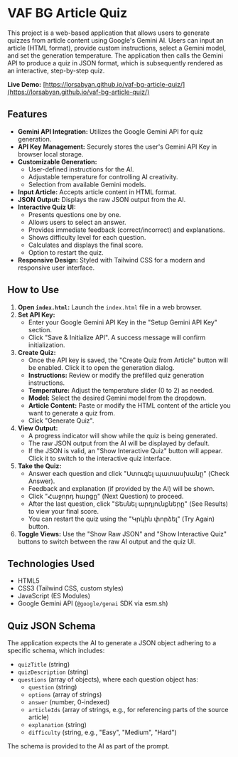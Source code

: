 # VAF BG Article Quiz

This project is a web-based application that allows users to generate quizzes from article content using Google's Gemini AI. Users can input an article (HTML format), provide custom instructions, select a Gemini model, and set the generation temperature. The application then calls the Gemini API to produce a quiz in JSON format, which is subsequently rendered as an interactive, step-by-step quiz.

**Live Demo:** [https://lorsabyan.github.io/vaf-bg-article-quiz/](https://lorsabyan.github.io/vaf-bg-article-quiz/)

## Features

*   **Gemini API Integration:** Utilizes the Google Gemini API for quiz generation.
*   **API Key Management:** Securely stores the user's Gemini API Key in browser local storage.
*   **Customizable Generation:**
    *   User-defined instructions for the AI.
    *   Adjustable temperature for controlling AI creativity.
    *   Selection from available Gemini models.
*   **Input Article:** Accepts article content in HTML format.
*   **JSON Output:** Displays the raw JSON output from the AI.
*   **Interactive Quiz UI:**
    *   Presents questions one by one.
    *   Allows users to select an answer.
    *   Provides immediate feedback (correct/incorrect) and explanations.
    *   Shows difficulty level for each question.
    *   Calculates and displays the final score.
    *   Option to restart the quiz.
*   **Responsive Design:** Styled with Tailwind CSS for a modern and responsive user interface.

## How to Use

1.  **Open `index.html`:** Launch the `index.html` file in a web browser.
2.  **Set API Key:**
    *   Enter your Google Gemini API Key in the "Setup Gemini API Key" section.
    *   Click "Save & Initialize API". A success message will confirm initialization.
3.  **Create Quiz:**
    *   Once the API key is saved, the "Create Quiz from Article" button will be enabled. Click it to open the generation dialog.
    *   **Instructions:** Review or modify the prefilled quiz generation instructions.
    *   **Temperature:** Adjust the temperature slider (0 to 2) as needed.
    *   **Model:** Select the desired Gemini model from the dropdown.
    *   **Article Content:** Paste or modify the HTML content of the article you want to generate a quiz from.
    *   Click "Generate Quiz".
4.  **View Output:**
    *   A progress indicator will show while the quiz is being generated.
    *   The raw JSON output from the AI will be displayed by default.
    *   If the JSON is valid, an "Show Interactive Quiz" button will appear. Click it to switch to the interactive quiz interface.
5.  **Take the Quiz:**
    *   Answer each question and click "Ստուգել պատասխանը" (Check Answer).
    *   Feedback and explanation (if provided by the AI) will be shown.
    *   Click "Հաջորդ հարցը" (Next Question) to proceed.
    *   After the last question, click "Տեսնել արդյունքները" (See Results) to view your final score.
    *   You can restart the quiz using the "Կրկին փորձել" (Try Again) button.
6.  **Toggle Views:** Use the "Show Raw JSON" and "Show Interactive Quiz" buttons to switch between the raw AI output and the quiz UI.

## Technologies Used

*   HTML5
*   CSS3 (Tailwind CSS, custom styles)
*   JavaScript (ES Modules)
*   Google Gemini API (`@google/genai` SDK via esm.sh)

## Quiz JSON Schema

The application expects the AI to generate a JSON object adhering to a specific schema, which includes:
*   `quizTitle` (string)
*   `quizDescription` (string)
*   `questions` (array of objects), where each question object has:
    *   `question` (string)
    *   `options` (array of strings)
    *   `answer` (number, 0-indexed)
    *   `articleIds` (array of strings, e.g., for referencing parts of the source article)
    *   `explanation` (string)
    *   `difficulty` (string, e.g., "Easy", "Medium", "Hard")

The schema is provided to the AI as part of the prompt.